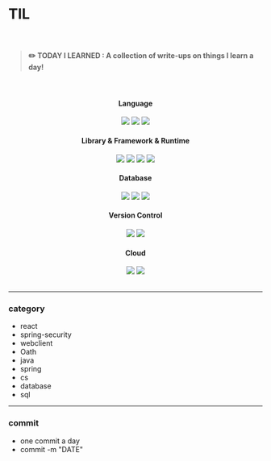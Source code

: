 # TIL

<br>

> #### ✏️ TODAY I LEARNED : A collection of write-ups on things I learn a day!

<br>

<div align="center">

  #### Language
  <img src="https://img.shields.io/badge/java-007396?style=for-the-badge&logo=java&logoColor=white"> 
  <img src="https://img.shields.io/badge/javascript-F7DF1E?style=for-the-badge&logo=javascript&logoColor=black"> 
  <img src="https://img.shields.io/badge/kotlin-7F52FF?style=for-the-badge&logo=Kotlin&logoColor=white">
  <br>

  #### Library & Framework & Runtime
  <img src="https://img.shields.io/badge/spring-6DB33F?style=for-the-badge&logo=spring&logoColor=white">
  <img src="https://img.shields.io/badge/node.js-339933?style=for-the-badge&logo=Node.js&logoColor=white"> 
  <img src="https://img.shields.io/badge/react-61DAFB?style=for-the-badge&logo=react&logoColor=black"> 
  <img src="https://img.shields.io/badge/JUnit5-25A162?style=for-the-badge&logo=JUnit5&logoColor=white"> 

  <br>

  #### Database
  <img src="https://img.shields.io/badge/mysql-4479A1?style=for-the-badge&logo=mysql&logoColor=white"> 
  <img src="https://img.shields.io/badge/mongoDB-47A248?style=for-the-badge&logo=MongoDB&logoColor=white">
  <img src="https://img.shields.io/badge/Redis-DC382D?style=for-the-badge&logo=Redis&logoColor=white">

  <br>

  <!-- #### ORM

  <br> 

  -->

  #### Version Control
  <img src="https://img.shields.io/badge/github-181717?style=for-the-badge&logo=github&logoColor=white">
  <img src="https://img.shields.io/badge/git-F05032?style=for-the-badge&logo=git&logoColor=white">

  <br>

  #### Cloud
  <img src="https://img.shields.io/badge/amazonaws-232F3E?style=for-the-badge&logo=amazonaws&logoColor=white">
  <img src="https://img.shields.io/badge/firebase-FFCA28?style=for-the-badge&logo=firebase&logoColor=white">
</div>



<br>

---

### category

- react
- spring-security
- webclient
- Oath
- java
- spring
- cs
- database
- sql


---

### commit

- one commit a day
- commit -m "DATE"
